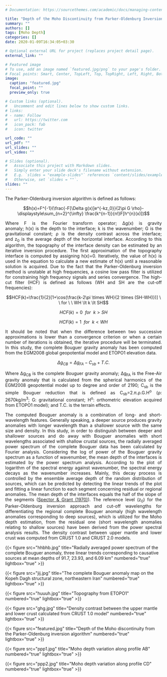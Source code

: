 ```yaml
---
# Documentation: https://sourcethemes.com/academic/docs/managing-content/

title: "Depth of the Moho Discontinuity from Parker-Oldenburg Inversion and Geopotential Models"
summary: ""
authors: []
tags: [Moho Depth]
categories: []
date: 2020-01-09T16:34:05+03:30

# Optional external URL for project (replaces project detail page).
external_link: ""

# Featured image
# To use, add an image named `featured.jpg/png` to your page's folder.
# Focal points: Smart, Center, TopLeft, Top, TopRight, Left, Right, BottomLeft, Bottom, BottomRight.
image:
  caption: "featured.jpg"
  focal_point: ""
  preview_only: true

# Custom links (optional).
#   Uncomment and edit lines below to show custom links.
# links:
# - name: Follow
#   url: https://twitter.com
#   icon_pack: fab
#   icon: twitter

url_code: ""
url_pdf: ""
url_slides: ""
url_video: ""

# Slides (optional).
#   Associate this project with Markdown slides.
#   Simply enter your slide deck's filename without extension.
#   E.g. `slides = "example-slides"` references `content/slides/example-slides.md`.
#   Otherwise, set `slides = ""`.
slides: ""
---
```

The Parker-Oldenburg inversion algorithm is defined as follows:

$$h(x)=F^{-1}(\frac{-F[\Delta g(x)]e^{-kz_0}}{2\pi G \rho}-\displaystyle\sum_{n=2}^{\infty} \frac{k^{n-1}}{n!}F[h^{n}(x)])$$

<DIV align="justify">
Where F is the Fourier transform operator; ∆g(x) is gravity anomaly; h(x) is the depth to the interface; k is the wavenumber; G is the gravitational constant; ρ is the density contrast across the interface; and z<sub>0</sub> is the average depth of the horizontal interface. According to this algorithm, the topography of the interface density can be estimated by an iterative inversion procedure. The first approximation of the topography interface is computed by assigning h(x)=0. Iteratively, the value of h(x) is used in the equation to calculate a new estimate of h(x) until a reasonable solution is acquired. Due to the fact that the Parker-Oldenburg inversion method is unstable at high frequencies, a cosine low pass filter is utilized for constraining high frequency signals and series convergence. The high-cut filter (HCF) is defined as follows (WH and SH are the cut-off frequencies):
</DIV>

$$HCF(k)=\frac{1}{2}[1+\cos(\frac{k-2\pi \times WH}{2 \times (SH-WH)})] \ \ for \ \    WH \lt k \lt SH$$

$$HCF(k)=0 \ \ for \ \ k \gt SH$$

$$HCF(k)=1 \  \ for \ \ k \lt WH$$


<DIV align="justify">
It should be noted that when the difference between two successive approximations is lower than a convergence criterion or when a certain number of iterations is obtained, the iterative procedure will be terminated. In this study, the complete Bouguer gravity anomaly has been computed from the EGM2008 global geopotential model and ETOPO1 elevation data.
</DIV>

$$\Delta g_ {CB} = \Delta g_ {FA} - C_ {sb} +T.C.$$

<DIV align="justify">

Where ∆g<sub>CB</sub> is the complete Bouguer gravity anomaly; ∆g<sub>FA</sub> is the Free-Air gravity anomaly that is calculated from the spherical harmonics of the EGM2008 geopotential model up to degree and order of 2190; C<sub>sb</sub> is the simple Bouguer reduction that is defined as C<sub>sb</sub>=2.π.ρ.G.H<sup>o</sup> (ρ: 2670kg/m<sup>3</sup>; G: gravitational constant; H<sup>o</sup>: orthometric elevation acquired from ETOPO1 model); and T.C. is the terrain effects.
                      
                      
The computed Bouguer anomaly is a combination of long- and short-wavelength features. Generally speaking, a deeper source produces gravity anomalies with longer wavelength than a shallower source with the same size and density. In this study, in order to distinguish between deeper and shallower sources and do away with Bouguer anomalies with short wavelengths associated with shallow crustal sources, the radially averaged power spectrum of the complete Bouguer data has been calculated by Fourier analysis. Considering the log of power of the Bouguer gravity spectrum as a function of wavenumber, the mean depth of the interfaces is estimated by the power spectrum analysis. According to the plot of logarithm of the spectral energy against wavenumber, the spectral energy decays as the wavenumber increases. Mainly, this decay process is controlled by the ensemble average depth of the random distribution of sources, which can be predicted by detecting the linear trends of the plot and fitting a linear function to each segment concerning residual or regional anomalies. The mean depth of the interfaces equals the half of the slope of the segments ([Spector & Grant (1970)](https://pubs.geoscienceworld.org/geophysics/article-abstract/35/2/293/71153/Statistical-models-for-interpreting-aeromagnetic?redirectedFrom=fulltext)). The reference level (z<sub>0</sub>) for the Parker-Oldenburg inversion approach and cut-off wavelengths for differentiating the regional complete Bouguer anomaly (high wavelength anomalies corresponding to deep sources), which is utilized for the Moho depth estimation, from the residual one (short wavelength anomalies relating to shallow sources) have been derived from the power spectral analysis results. The density contrast between upper mantle and lower crust was computed from CRUST 1.0 and CRUST 2.0 models. 

</DIV>

{{< figure src="hhbhb.jpg" title="Radially averaged power spectrum of the complete Bouguer anomaly, three linear trends corresponding to causative sources at mean depths of 91.7, 23.93, and 6.09 km" numbered="true" lightbox="true" >}}

{{< figure src="jij.jpg" title="The complete Bouguer anomaly map on the Kopeh Dagh structural zone, northeastern Iran" numbered="true" lightbox="true" >}}

{{< figure src="huuuh.jpg" title="Topography from ETOPO1" numbered="true" lightbox="true" >}}

{{< figure src="ghg.jpg" title="Density contrast between the upper mantle and lower crust calculated from CRUST 1.0 model" numbered="true" lightbox="true" >}}

{{< figure src="featured.jpg" title="Depth of the Moho discontinuity from the Parker-Oldenburg inversion algorithm" numbered="true" lightbox="true" >}}

{{< figure src="ppp1.jpg" title="Moho depth variation along profile AB" numbered="true" lightbox="true" >}}

{{< figure src="ppp2.jpg" title="Moho depth variation along profile CD" numbered="true" lightbox="true" >}}
